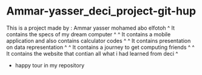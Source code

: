 # Ammar-yasser_deci_project-git-hup

  This is a project made by : Ammar yasser mohamed abo elfotoh
^ It contains the specs of my dream computer ^       ^ It contains a mobile application and also contains calculator codes ^
^ It contains presentation on data representation ^       ^ It contains a journey to get computing friends ^
                          ^ It contains the website that contian all what i had learned from deci ^
                          
  * happy tour in my repository 
